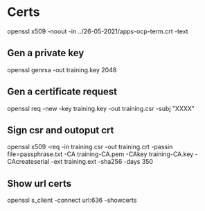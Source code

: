 # Certs

openssl x509 -noout -in ../26-05-2021/apps-ocp-term.crt -text 
## Gen a private key
openssl genrsa -out training.key 2048
## Gen a certificate request
openssl req -new -key training.key -out training.csr -subj "XXXX"
## Sign csr and outoput crt
openssl x509 -req -in training.csr -out training.crt -passin file=passphrase.txt -CA training-CA.pem -CAkey training-CA.key -CAcreateserial -ext training.ext -sha256 -days 350
## Show url certs
openssl s_client -connect url:636 -showcerts

 
